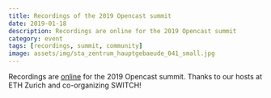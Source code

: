 ```yaml
---
title: Recordings of the 2019 Opencast summit
date: 2019-01-18
description: Recordings are online for the 2019 Opencast summit
category: event
tags: [recordings, summit, community]
image: assets/img/sta_zentrum_hauptgebaeude_041_small.jpg
---
```


Recordings are [online](https://www.video.ethz.ch/events/opencast/2019/zurich.html) for the 2019 Opencast summit. Thanks to our hosts at ETH Zurich and co-organizing SWITCH!
